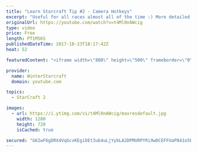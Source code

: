 ```yaml
---
title: "Learn Starcraft Tip #2 - Camera Hotkeys"
excerpt: "Useful for all races almost all of the time :) More detailed guides/tutorials under the learn to play starcraft playlist."
originalUrl: https://youtube.com/watch?v=t4Ml0nAWcig
type: video
price: Free
length: PT1M56S
publishedDateTime: 2017-10-23T18:17:42Z
heat: 52

featuredContent: "<iframe width=\"800\" height=\"500\" frameborder=\"0\" src=\"https://www.youtube.com/embed/t4Ml0nAWcig\" allow=\"accelerometer; autoplay; encrypted-media; gyroscope; picture-in-picture\" allowfullscreen></iframe>"

provider:
  name: WinterStarcraft
  domain: youtube.com

topics:
  - StarCraft 2

images:
  - url: https://i.ytimg.com/vi/t4Ml0nAWcig/maxresdefault.jpg
    width: 1280
    height: 720
    isCached: true

secured: "G6IwF6gDRX4VqGcvKEgiDEt3ub4uLjYybLA2DPMURPYRi9wDCEFFUaP841o5BZZXeQy9xxADWo0Ze0C7FCOm9Nm4J4pKP4DsGmv5mWlmcybgXFKQkW5cow9ni6FIO8V+rWtutMvJFBuw/qovLIdO1qEButGCdxKWQzbKaa/5HTkjH29lxGfj0lrWzrtK02zyRZSIfJ5KsgZ98D++bGQo7aXCRMUNTpwPDKxYrb3HYyjXiyp9u9+pzyRQ7z4tcoRqkL40tbiImTPaVRcPHuGBJr7ziIiEXGTCCfMdCzKGZl6GumjQfEsygxIzTkgTO6IQvqTXP1/ye5euPLq2R7KnOzB4zPA8VxEJ7qOqNUxWghyqyaVOpiBkQhVMsVE/A+FqmoiJiTwCe/jZMJTi8A7tLhaD43zmpZ3vyBklCVHq9sQ=;4ONNmQKbDdA01NnpP8wRug=="
---
```


